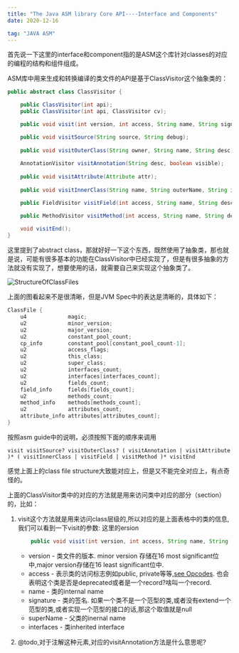 ```yaml
---
title: "The Java ASM library Core API----Interface and Components" 
date: 2020-12-16

tag: "JAVA ASM"
---
```


首先说一下这里的interface和component指的是ASM这个库针对classes的对应的编程的结构和组件组成。

ASM库中用来生成和转换编译的类文件的API是基于ClassVisitor这个抽象类的：

```java
public abstract class ClassVisitor {

    public ClassVisitor(int api);
    public ClassVisitor(int api, ClassVisitor cv);

    public void visit(int version, int access, String name, String signature, String superName, String[] interfaces);

    public void visitSource(String source, String debug);
    
    public void visitOuterClass(String owner, String name, String desc);
    
    AnnotationVisitor visitAnnotation(String desc, boolean visible);
    
    public void visitAttribute(Attribute attr);
    
    public void visitInnerClass(String name, String outerName, String innerName, int access);

    public FieldVisitor visitField(int access, String name, String desc, String signature, Object value);

    public MethodVisitor visitMethod(int access, String name, String desc, String signature, String[] exceptions);
    
    void visitEnd();
}
```

这里提到了abstract class，那就好好一下这个东西，既然使用了抽象类，那也就是说，可能有很多基本的功能在ClassVisitor中已经实现了，但是有很多抽象的方法就没有实现了，想要使用的话，就需要自己来实现这个抽象类了。

![StructureOfClassFiles](/front-end-dev-notes-bignerdbook/assets/img/StructureOfClassFile.png)

上面的图看起来不是很清晰，但是JVM Spec中的表达是清晰的，具体如下：

```java
ClassFile {
    u4             magic;
    u2             minor_version;
    u2             major_version;
    u2             constant_pool_count;
    cp_info        constant_pool[constant_pool_count-1];
    u2             access_flags;
    u2             this_class;
    u2             super_class;
    u2             interfaces_count;
    u2             interfaces[interfaces_count];
    u2             fields_count;
    field_info     fields[fields_count];
    u2             methods_count;
    method_info    methods[methods_count];
    u2             attributes_count;
    attribute_info attributes[attributes_count];
}
```

按照asm guide中的说明，必须按照下面的顺序来调用

```text
visit visitSource? visitOuterClass? ( visitAnnotation | visitAttribute )* ( visitInnerClass | visitField | visitMethod )* visitEnd
```

感觉上面上的class file structure大致能对应上，但是又不能完全对应上，有点奇怪的。

上面的ClassVisitor类中的对应的方法就是用来访问类中对应的部分（section）的，比如：

1. visit这个方法就是用来访问class层级的,所以对应的是上面表格中的类的信息,我们可以看到一下visit的参数: 这里的ersion

    ```java
        public void visit(int version, int access, String name, String signature, String superName, String[] interfaces)
    ```

    * version - 类文件的版本. minor version 存储在16 most significant位中,major version存储在16 least significant位中.
    * access - 表示类的访问标志例如public, private等等,[see Opcodes](https://asm.ow2.io/javadoc/constant-values.html#org.objectweb.asm.Opcodes.ACC_PRIVATE). 也会表明这个类是否是deprecated或者是一个record?啥叫一个record.
    * name - 类的internal name
    * signature - 类的签名. 如果一个类不是一个范型的类,或者没有extend一个范型的类,或者实现一个范型的接口的话,那这个取值就是null
    * superName - 父类的inernal name
    * interfaces - 类inherited interface

2. @todo,对于注解这种元素,对应的visitAnnotation方法是什么意思呢?

